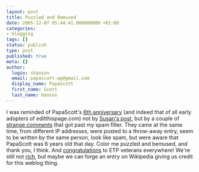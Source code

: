 ```yaml
---
layout: post
title: Puzzled and Bemused
date: 2005-12-07 05:44:41.000000000 +01:00
categories:
- blogging
tags: []
status: publish
type: post
published: true
meta: {}
author:
  login: shanson
  email: papascott-wp@gmail.com
  display_name: PapaScott
  first_name: Scott
  last_name: Hanson
---
```

<p>I was reminded of PapaScott's <a href="https://www.papascott.de/archives/1999/12/05/">6th anniversary</a> (and indeed that of all early adopters of editthispage.com) not by <a href="http://www.2020hindsight.org/2005/12/06/6-year-blogiversary/">Susan's post</a>, but by a couple of <a href="https://www.papascott.de/archives/2005/12/05/cats-in-sinks/#comment-2188" title="PapaScott &raquo; Blog Archive &raquo; Cats in Sinks">strange comments</a> that got past my spam filter. They came at the same time, from different IP addresses, were posted to a throw-away entry, seem to be written by the same person, look like spam, but were aware that PapaScott was 6 years old that day. Color me puzzled and bemused, and thank you, I think. And <a href="https://www.papascott.de/archives/2004/12/05/editthispage-again/">congratulations</a> to ETP veterans everywhere! We're still not <a href="https://www.papascott.de/archives/2005/10/12/serendipita/">rich</a>, but maybe we can forge an entry on Wikipedia giving us credit for this weblog thing.</p>
